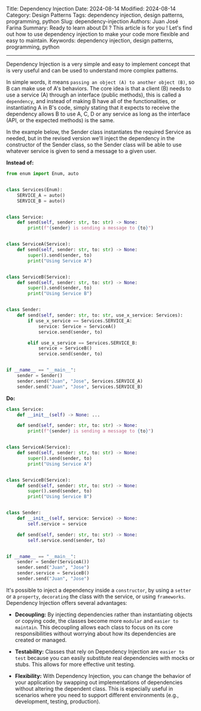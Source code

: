 Title: Dependency Injection
Date: 2024-08-14
Modified: 2024-08-14
Category: Design Patterns
Tags: dependency injection, design patterns, programming, python
Slug: dependency-injection
Authors: Juan José Farina
Summary: Ready to learn about DI ? This article is for you ! Let's find out how to use dependency injection to make your code more flexible and easy to maintain.
Keywords: dependency injection, design patterns, programming, python

---

Dependency Injection is a very simple and easy to implement concept that is very useful and can be used to understand more complex patterns.

In simple words, it means `passing an object (A) to another object (B)`, so B can make use of A's behaviors. The core idea is that a client (B) needs to use a service (A) through an interface (public methods), this is called a `dependency`, and instead of making B have all of the functionalities, or instantiating A in B's code, simply stating that it expects to receive the dependency allows B to use A, C, D or any service as long as the interface (API, or the expected methods) is the same.

In the example below, the Sender class instantiates the required Service as needed, but in the revised version we'll inject the dependency in the constructor of the Sender class, so the Sender class will be able to use whatever service is given to send a message to a given user.

**Instead of:**

```python
from enum import Enum, auto


class Services(Enum):
    SERVICE_A = auto()
    SERVICE_B = auto()


class Service:
    def send(self, sender: str, to: str) -> None:
        print(f"{sender} is sending a message to {to}")


class ServiceA(Service):
    def send(self, sender: str, to: str) -> None:
        super().send(sender, to)
        print("Using Service A")


class ServiceB(Service):
    def send(self, sender: str, to: str) -> None:
        super().send(sender, to)
        print("Using Service B")


class Sender:
    def send(self, sender: str, to: str, use_x_service: Services):
        if use_x_service == Services.SERVICE_A:
            service: Service = ServiceA()
            service.send(sender, to)

        elif use_x_service == Services.SERVICE_B:
            service = ServiceB()
            service.send(sender, to)


if __name__ == "__main__":
    sender = Sender()
    sender.send("Juan", "Jose", Services.SERVICE_A)
    sender.send("Juan", "Jose", Services.SERVICE_B)
```

**Do:**

```python
class Service:
    def __init__(self) -> None: ...

    def send(self, sender: str, to: str) -> None:
        print(f"{sender} is sending a message to {to}")


class ServiceA(Service):
    def send(self, sender: str, to: str) -> None:
        super().send(sender, to)
        print("Using Service A")


class ServiceB(Service):
    def send(self, sender: str, to: str) -> None:
        super().send(sender, to)
        print("Using Service B")


class Sender:
    def __init__(self, service: Service) -> None:
        self.service = service

    def send(self, sender: str, to: str) -> None:
        self.service.send(sender, to)


if __name__ == "__main__":
    sender = Sender(ServiceA())
    sender.send("Juan", "Jose")
    sender.service = ServiceB()
    sender.send("Juan", "Jose")
```

It's possible to inject a dependency inside a `constructor`, by using a `setter` or a `property`, `decorating` the class with the service, or using `frameworks`. Dependency Injection offers several advantages:

- **Decoupling:** By injecting dependencies rather than instantiating objects or copying code, the classes become more `modular` and `easier to maintain`. This decoupling allows each class to focus on its core responsibilities without worrying about how its dependencies are created or managed.

- **Testability:** Classes that rely on Dependency Injection are `easier to test` because you can easily substitute real dependencies with mocks or stubs. This allows for more effective unit testing.

- **Flexibility:** With Dependency Injection, you can change the behavior of your application by swapping out implementations of dependencies without altering the dependent class. This is especially useful in scenarios where you need to support different environments (e.g., development, testing, production).
